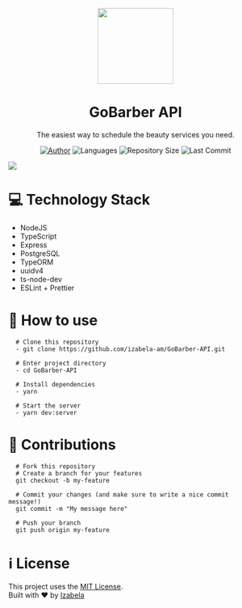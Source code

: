 <p align="center">
  <img width="150" src="https://lh3.googleusercontent.com/KXeyZCwYdhmXATiNH5UzwkweYesVpsGacL6PQEddho5jOsbu1fX-PFvXtJwKrRQ3TdU">
</p>
<h1 align=center>GoBarber API</h1>
<p align="center">The easiest way to schedule the beauty services you need.</p>

<div align="center">

<a href="https://www.linkedin.com/in/izabela-matos/" rel="linkedin">![Author](https://img.shields.io/badge/made%20by-izabela-blueviolet)</a>
![Languages](https://img.shields.io/github/languages/count/izabela-am/GoBarber-API?color=blueviolet)
![Repository Size](https://img.shields.io/github/repo-size/izabela-am/gobarber-api?color=blueviolet)
![Last Commit](https://img.shields.io/github/last-commit/izabela-am/gobarber-api?color=blueviolet)

</div>


<img src="https://miro.medium.com/max/2640/1*zFOmo73YnwZzrrTXZouEGQ.png">

# :computer: Technology Stack
- NodeJS
- TypeScript
- Express
- PostgreSQL
- TypeORM
- uuidv4
- ts-node-dev
- ESLint + Prettier

# :barber: How to use
```shell
  # Clone this repository
  - git clone https://github.com/izabela-am/GoBarber-API.git
  
  # Enter project directory
  - cd GoBarber-API
  
  # Install dependencies
  - yarn
  
  # Start the server
  - yarn dev:server
```


# :fork_and_knife: Contributions
```shell
  # Fork this repository
  # Create a branch for your features
  git checkout -b my-feature
  
  # Commit your changes (and make sure to write a nice commit message!)
  git commit -m "My message here"
  
  # Push your branch
  git push origin my-feature
```

# :information_source: License
This project uses the <a href="https://github.com/izabela-am/GoBarber-API/blob/master/LICENSE">MIT License</a>.  
Built with :heart: by <a href="https://www.linkedin.com/in/izabela-matos/">Izabela</a>
